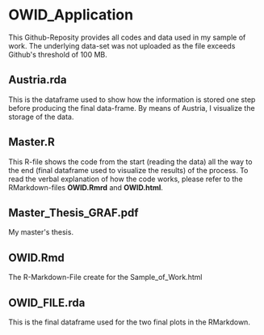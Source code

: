 # OWID_Application

This Github-Reposity provides all codes and data used in my sample of work. The underlying data-set was not uploaded as the file exceeds Github's threshold of 100 MB.

## Austria.rda

This is the dataframe used to show how the information is stored one step before producing the final data-frame. By means of Austria, I visualize the storage of the data.

## Master.R

This R-file shows the code from the start (reading the data) all the way to the end (final dataframe used to visualize the results) of the process. To read the verbal explanation of how the code works, please refer to the RMarkdown-files **OWID.Rmrd** and **OWID.html**.

## Master_Thesis_GRAF.pdf

My master's thesis.

## OWID.Rmd

The R-Markdown-File create for the Sample_of_Work.html

## OWID_FILE.rda

This is the final dataframe used for the two final plots in the RMarkdown.
